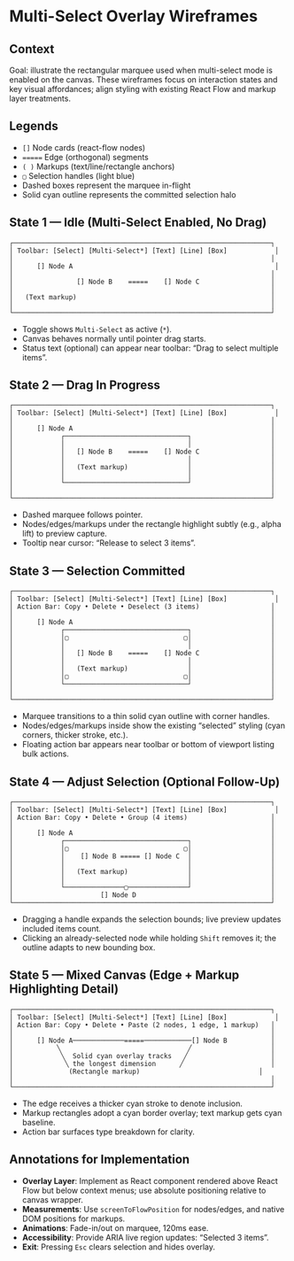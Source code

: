 # Multi-Select Overlay Wireframes

## Context

Goal: illustrate the rectangular marquee used when multi-select mode is enabled on the canvas. These wireframes focus on interaction states and key visual affordances; align styling with existing React Flow and markup layer treatments.

## Legends

- `[]` Node cards (react-flow nodes)
- `=====` Edge (orthogonal) segments
- `( )` Markups (text/line/rectangle anchors)
- `▢` Selection handles (light blue)
- Dashed boxes represent the marquee in-flight
- Solid cyan outline represents the committed selection halo

## State 1 — Idle (Multi-Select Enabled, No Drag)

```
┌─────────────────────────────────────────────────────────────────┐
│ Toolbar: [Select] [Multi-Select*] [Text] [Line] [Box]            │
│                                                                 │
│      [] Node A                                                   │
│                                                                 │
│                [] Node B    =====    [] Node C                  │
│                                                                 │
│   (Text markup)                                                 │
│                                                                 │
└─────────────────────────────────────────────────────────────────┘
```

- Toggle shows `Multi-Select` as active (`*`).
- Canvas behaves normally until pointer drag starts.
- Status text (optional) can appear near toolbar: “Drag to select multiple items”.

## State 2 — Drag In Progress

```
┌─────────────────────────────────────────────────────────────────┐
│ Toolbar: [Select] [Multi-Select*] [Text] [Line] [Box]            │
│                                                                 │
│      [] Node A                                                  │
│            ┌───────────────────────────────┐                    │
│            │                               │                    │
│            │   [] Node B    =====    [] Node C                  │
│            │                               │                    │
│            │   (Text markup)               │                    │
│            │                               │                    │
│            └───────────────────────────────┘                    │
│                                                                 │
└─────────────────────────────────────────────────────────────────┘
```

- Dashed marquee follows pointer.
- Nodes/edges/markups under the rectangle highlight subtly (e.g., alpha lift) to preview capture.
- Tooltip near cursor: “Release to select 3 items”.

## State 3 — Selection Committed

```
┌─────────────────────────────────────────────────────────────────┐
│ Toolbar: [Select] [Multi-Select*] [Text] [Line] [Box]            │
│ Action Bar: Copy • Delete • Deselect (3 items)                  │
│                                                                 │
│      [] Node A                                                  │
│            ┌───────────────────────────────┐                    │
│            │▢                             ▢│                    │
│            │                               │                    │
│            │   [] Node B    =====    [] Node C                  │
│            │                               │                    │
│            │   (Text markup)               │                    │
│            │▢                             ▢│                    │
│            └───────────────────────────────┘                    │
│                                                                 │
└─────────────────────────────────────────────────────────────────┘
```

- Marquee transitions to a thin solid cyan outline with corner handles.
- Nodes/edges/markups inside show the existing “selected” styling (cyan corners, thicker stroke, etc.).
- Floating action bar appears near toolbar or bottom of viewport listing bulk actions.

## State 4 — Adjust Selection (Optional Follow-Up)

```
┌─────────────────────────────────────────────────────────────────┐
│ Toolbar: [Select] [Multi-Select*] [Text] [Line] [Box]            │
│ Action Bar: Copy • Delete • Group (4 items)                     │
│                                                                 │
│      [] Node A                                                  │
│            ┌───────────────────────────────┐                    │
│            │▢                             ▢│                    │
│            │    [] Node B ===== [] Node C  │                    │
│            │                               │                    │
│            │   (Text markup)               │                    │
│            │                               │                    │
│            └───────────────▢───────────────┘                    │
│                      [] Node D                                  │
└─────────────────────────────────────────────────────────────────┘
```

- Dragging a handle expands the selection bounds; live preview updates included items count.
- Clicking an already-selected node while holding `Shift` removes it; the outline adapts to new bounding box.

## State 5 — Mixed Canvas (Edge + Markup Highlighting Detail)

```
┌─────────────────────────────────────────────────────────────────┐
│ Toolbar: [Select] [Multi-Select*] [Text] [Line] [Box]            │
│ Action Bar: Copy • Delete • Paste (2 nodes, 1 edge, 1 markup)   │
│                                                                 │
│      [] Node A─────────────=====────────────[] Node B           │
│           ╲                                ╱                    │
│            ╲  Solid cyan overlay tracks   ╱                     │
│             ╲ the longest dimension      ╱                      │
│              (Rectangle markup)                              │
│                                                                 │
└─────────────────────────────────────────────────────────────────┘
```

- The edge receives a thicker cyan stroke to denote inclusion.
- Markup rectangles adopt a cyan border overlay; text markup gets cyan baseline.
- Action bar surfaces type breakdown for clarity.

## Annotations for Implementation

- **Overlay Layer**: Implement as React component rendered above React Flow but below context menus; use absolute positioning relative to canvas wrapper.
- **Measurements**: Use `screenToFlowPosition` for nodes/edges, and native DOM positions for markups.
- **Animations**: Fade-in/out on marquee, 120ms ease.
- **Accessibility**: Provide ARIA live region updates: “Selected 3 items”.
- **Exit**: Pressing `Esc` clears selection and hides overlay.


